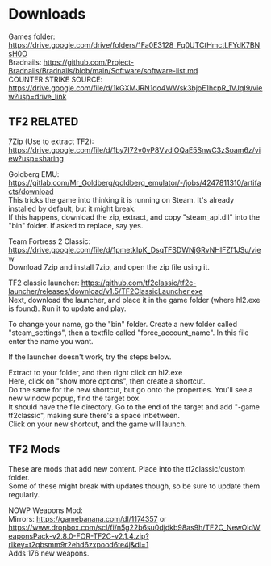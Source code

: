 # Downloads
Games folder: https://drive.google.com/drive/folders/1Fa0E3128_Fq0UTCtHmctLFYdK7BNsH0O<br>
Bradnails: https://github.com/Project-Bradnails/Bradnails/blob/main/Software/software-list.md<br>
COUNTER STRIKE SOURCE: https://drive.google.com/file/d/1kGXMJRN1do4WWsk3bjoE1hcpR_1VJqI9/view?usp=drive_link<br>

## TF2 RELATED<br>
7Zip (Use to extract TF2): https://drive.google.com/file/d/1by7I72v0vP8VvdlOQaE5SnwC3zSoam6z/view?usp=sharing<br>

Goldberg EMU: https://gitlab.com/Mr_Goldberg/goldberg_emulator/-/jobs/4247811310/artifacts/download<br>
This tricks the game into thinking it is running on Steam. It's already installed by default, but it might break.<br>
If this happens, download the zip, extract, and copy "steam_api.dll" into the "bin" folder. If asked to replace, say yes.<br>

Team Fortress 2 Classic: https://drive.google.com/file/d/1pmetklpK_DsqTFSDWNjGRvNHIFZf1JSu/view<br>
Download 7zip and install 7zip, and open the zip file using it.<br>

TF2 classic launcher: https://github.com/tf2classic/tf2c-launcher/releases/download/v1.5/TF2ClassicLauncher.exe<br>
Next, download the launcher, and place it in the game folder (where hl2.exe is found). Run it to update and play.<br>

To change your name, go the "bin" folder. Create a new folder called "steam_settings", then a textfile called "force_account_name". In this file enter the name you want.<br>

If the launcher  doesn't work, try the steps below.<br>

Extract to your folder, and then right click on hl2.exe<br>
Here, click on "show more options", then create a shortcut.<br>
Do the same for the new shortcut, but go onto the properties. You'll see a new window popup, find the target box.<br>
It should have the file directory. Go to the end of the target and add "-game tf2classic", making sure there's a space inbetween.<br>
Click on your new shortcut, and the game will launch.

## TF2 Mods<br>
These are mods that add new content. Place into the tf2classic/custom folder.<br>
Some of these might break with updates though, so be sure to update them regularly.<br>

NOWP Weapons Mod:<br>
Mirrors: https://gamebanana.com/dl/1174357 or https://www.dropbox.com/scl/fi/n5g22b6su0djdkb98as9h/TF2C_NewOldWeaponsPack-v2.8.0-FOR-TF2C-v2.1.4.zip?rlkey=t2qbsmm9r2ehd6zxpood6te4j&dl=1<br>
Adds 176 new weapons.<br>

